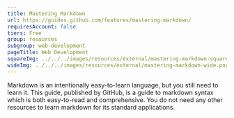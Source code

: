 ```yaml
---
title: Mastering Markdown
url: https://guides.github.com/features/mastering-markdown/
requiresAccount: false
tiers: Free
group: resources
subgroup: web-development
pageTitle: Web Development
squareImg: ../../../images/resources/external/mastering-markdown-square.png
wideImg: ../../../images/resources/external/mastering-markdown-wide.png
---
```


Markdown is an intentionally easy-to-learn language, but you still need to learn it.  This guide, published by GitHub, is a guide to markdown syntax which is both easy-to-read and comprehensive.  You do not need any other resources to learn markdown for its standard applications.